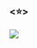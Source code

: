 ### <⭐>

<div>
  <img src="https://i.pinimg.com/originals/6f/04/0b/6f040b4a4db555dd98a603a81872ecdf.gif">
</div>
